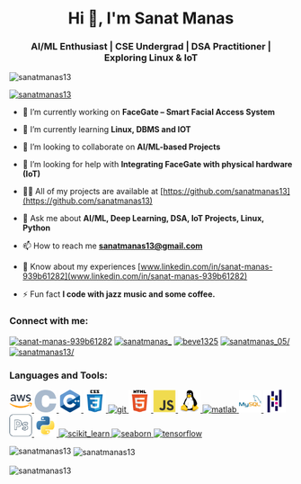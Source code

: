 <h1 align="center">Hi 👋, I'm Sanat Manas</h1>
<h3 align="center">AI/ML Enthusiast | CSE Undergrad | DSA Practitioner | Exploring Linux & IoT</h3>

<p align="left"> <img src="https://komarev.com/ghpvc/?username=sanatmanas13&label=Profile%20views&color=0e75b6&style=flat" alt="sanatmanas13" /> </p>

<p align="left"> <a href="https://github.com/ryo-ma/github-profile-trophy"><img src="https://github-profile-trophy.vercel.app/?username=sanatmanas13" alt="sanatmanas13" /></a> </p>

- 🔭 I’m currently working on **FaceGate – Smart Facial Access System**

- 🌱 I’m currently learning **Linux, DBMS and IOT**

- 👯 I’m looking to collaborate on **AI/ML-based Projects**

- 🤝 I’m looking for help with **Integrating FaceGate with physical hardware (IoT)**

- 👨‍💻 All of my projects are available at [https://github.com/sanatmanas13](https://github.com/sanatmanas13)

- 💬 Ask me about **AI/ML, Deep Learning, DSA, IoT Projects, Linux, Python**

- 📫 How to reach me **sanatmanas13@gmail.com**

- 📄 Know about my experiences [www.linkedin.com/in/sanat-manas-939b61282](www.linkedin.com/in/sanat-manas-939b61282)

- ⚡ Fun fact **I code with jazz music and some coffee.**

<h3 align="left">Connect with me:</h3>
<p align="left">
<a href="https://linkedin.com/in/sanat-manas-939b61282" target="blank"><img align="center" src="https://raw.githubusercontent.com/rahuldkjain/github-profile-readme-generator/master/src/images/icons/Social/linked-in-alt.svg" alt="sanat-manas-939b61282" height="30" width="40" /></a>
<a href="https://instagram.com/sanatmanas_" target="blank"><img align="center" src="https://raw.githubusercontent.com/rahuldkjain/github-profile-readme-generator/master/src/images/icons/Social/instagram.svg" alt="sanatmanas_" height="30" width="40" /></a>
<a href="https://www.hackerrank.com/beve1325" target="blank"><img align="center" src="https://raw.githubusercontent.com/rahuldkjain/github-profile-readme-generator/master/src/images/icons/Social/hackerrank.svg" alt="beve1325" height="30" width="40" /></a>
<a href="https://www.leetcode.com/sanatmanas_05/" target="blank"><img align="center" src="https://raw.githubusercontent.com/rahuldkjain/github-profile-readme-generator/master/src/images/icons/Social/leet-code.svg" alt="sanatmanas_05/" height="30" width="40" /></a>
<a href="https://www.hackerearth.com/sanatmanas13/" target="blank"><img align="center" src="https://raw.githubusercontent.com/rahuldkjain/github-profile-readme-generator/master/src/images/icons/Social/hackerearth.svg" alt="sanatmanas13/" height="30" width="40" /></a>
</p>

<h3 align="left">Languages and Tools:</h3>
<p align="left"> <a href="https://aws.amazon.com" target="_blank" rel="noreferrer"> <img src="https://raw.githubusercontent.com/devicons/devicon/master/icons/amazonwebservices/amazonwebservices-original-wordmark.svg" alt="aws" width="40" height="40"/> </a> <a href="https://www.cprogramming.com/" target="_blank" rel="noreferrer"> <img src="https://raw.githubusercontent.com/devicons/devicon/master/icons/c/c-original.svg" alt="c" width="40" height="40"/> </a> <a href="https://www.w3schools.com/cpp/" target="_blank" rel="noreferrer"> <img src="https://raw.githubusercontent.com/devicons/devicon/master/icons/cplusplus/cplusplus-original.svg" alt="cplusplus" width="40" height="40"/> </a> <a href="https://www.w3schools.com/css/" target="_blank" rel="noreferrer"> <img src="https://raw.githubusercontent.com/devicons/devicon/master/icons/css3/css3-original-wordmark.svg" alt="css3" width="40" height="40"/> </a> <a href="https://git-scm.com/" target="_blank" rel="noreferrer"> <img src="https://www.vectorlogo.zone/logos/git-scm/git-scm-icon.svg" alt="git" width="40" height="40"/> </a> <a href="https://www.w3.org/html/" target="_blank" rel="noreferrer"> <img src="https://raw.githubusercontent.com/devicons/devicon/master/icons/html5/html5-original-wordmark.svg" alt="html5" width="40" height="40"/> </a> <a href="https://developer.mozilla.org/en-US/docs/Web/JavaScript" target="_blank" rel="noreferrer"> <img src="https://raw.githubusercontent.com/devicons/devicon/master/icons/javascript/javascript-original.svg" alt="javascript" width="40" height="40"/> </a> <a href="https://www.linux.org/" target="_blank" rel="noreferrer"> <img src="https://raw.githubusercontent.com/devicons/devicon/master/icons/linux/linux-original.svg" alt="linux" width="40" height="40"/> </a> <a href="https://www.mathworks.com/" target="_blank" rel="noreferrer"> <img src="https://upload.wikimedia.org/wikipedia/commons/2/21/Matlab_Logo.png" alt="matlab" width="40" height="40"/> </a> <a href="https://www.mysql.com/" target="_blank" rel="noreferrer"> <img src="https://raw.githubusercontent.com/devicons/devicon/master/icons/mysql/mysql-original-wordmark.svg" alt="mysql" width="40" height="40"/> </a> <a href="https://pandas.pydata.org/" target="_blank" rel="noreferrer"> <img src="https://raw.githubusercontent.com/devicons/devicon/2ae2a900d2f041da66e950e4d48052658d850630/icons/pandas/pandas-original.svg" alt="pandas" width="40" height="40"/> </a> <a href="https://www.photoshop.com/en" target="_blank" rel="noreferrer"> <img src="https://raw.githubusercontent.com/devicons/devicon/master/icons/photoshop/photoshop-line.svg" alt="photoshop" width="40" height="40"/> </a> <a href="https://www.python.org" target="_blank" rel="noreferrer"> <img src="https://raw.githubusercontent.com/devicons/devicon/master/icons/python/python-original.svg" alt="python" width="40" height="40"/> </a> <a href="https://scikit-learn.org/" target="_blank" rel="noreferrer"> <img src="https://upload.wikimedia.org/wikipedia/commons/0/05/Scikit_learn_logo_small.svg" alt="scikit_learn" width="40" height="40"/> </a> <a href="https://seaborn.pydata.org/" target="_blank" rel="noreferrer"> <img src="https://seaborn.pydata.org/_images/logo-mark-lightbg.svg" alt="seaborn" width="40" height="40"/> </a> <a href="https://www.tensorflow.org" target="_blank" rel="noreferrer"> <img src="https://www.vectorlogo.zone/logos/tensorflow/tensorflow-icon.svg" alt="tensorflow" width="40" height="40"/> </a> </p>

<p><img align="left" src="https://github-readme-stats.vercel.app/api/top-langs?username=sanatmanas13&show_icons=true&locale=en&layout=compact" alt="sanatmanas13" /></p>

<p>&nbsp;<img align="center" src="https://github-readme-stats.vercel.app/api?username=sanatmanas13&show_icons=true&locale=en" alt="sanatmanas13" /></p>

<p><img align="center" src="https://github-readme-streak-stats.herokuapp.com/?user=sanatmanas13&" alt="sanatmanas13" /></p>

